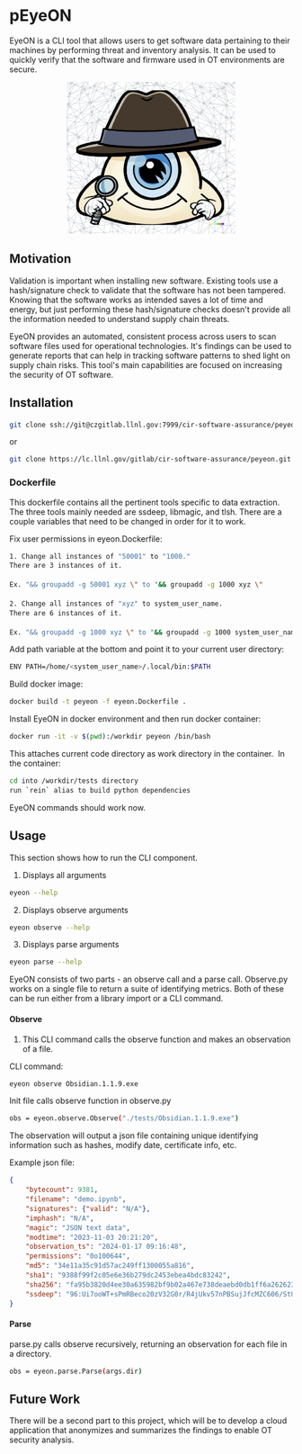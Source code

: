# pEyeON

EyeON is a CLI tool that allows users to get software data pertaining to their machines by performing threat and inventory analysis. It can be used to quickly verify that the software and firmware used in OT environments are secure. 

<p align="center">
<img src="Photo/EyeON_logo.png" width="300" height="270">

## Motivation

Validation is important when installing new software. Existing tools use a hash/signature check to validate that the software has not been tampered. Knowing that the software works as intended saves a lot of time and energy, but just performing these hash/signature checks doesn't provide all the information needed to understand supply chain threats. 

EyeON provides an automated, consistent process across users to scan software files used for operational technologies. It's findings can be used to generate reports that can help in tracking software patterns to shed light on supply chain risks. This tool's main capabilities are focused on increasing the security of OT software. 

## Installation
```bash
git clone ssh://git@czgitlab.llnl.gov:7999/cir-software-assurance/peyeon.git
```
or 
```bash
git clone https://lc.llnl.gov/gitlab/cir-software-assurance/peyeon.git
```

### Dockerfile
This dockerfile contains all the pertinent tools specific to data extraction. The three tools mainly needed are ssdeep, libmagic, and tlsh. There are a couple variables that need to be changed in order for it to work.

Fix user permissions in eyeon.Dockerfile:
```bash
1. Change all instances of "50001" to "1000." 
There are 3 instances of it.

Ex. "&& groupadd -g 50001 xyz \" to "&& groupadd -g 1000 xyz \"

2. Change all instances of "xyz" to system_user_name. 
There are 6 instances of it. 

Ex. "&& groupadd -g 1000 xyz \" to "&& groupadd -g 1000 system_user_name \"

```
Add path variable at the bottom and point it to your current user directory:
```bash
ENV PATH=/home/<system_user_name>/.local/bin:$PATH
```

Build docker image:
```bash
docker build -t peyeon -f eyeon.Dockerfile .
```

Install EyeON in docker environment and then run docker container:
```bash
docker run -it -v $(pwd):/workdir peyeon /bin/bash
```
This attaches current code directory as work directory in the container. 
In the container:
```bash
cd into /workdir/tests directory 
run `rein` alias to build python dependencies 
```
EyeON commands should work now.

## Usage

This section shows how to run the CLI component. 

1. Displays all arguments 
```bash
eyeon --help
```

2. Displays observe arguments 
```bash
eyeon observe --help
```

3. Displays parse arguments 
```bash
eyeon parse --help
```

EyeON consists of two parts - an observe call and a parse call. Observe.py works on a single file to return a suite of identifying metrics. Both of these can be run either from a library import or a CLI command.

#### Observe

1. This CLI command calls the observe function and makes an observation of a file. 

CLI command:

```bash
eyeon observe Obsidian.1.1.9.exe
```

Init file calls observe function in observe.py

```bash
obs = eyeon.observe.Observe("./tests/Obsidian.1.1.9.exe")
```
The observation will output a json file containing unique identifying information such as hashes, modify date, certificate info, etc.

Example json file:

```json
{
    "bytecount": 9381, 
    "filename": "demo.ipynb", 
    "signatures": {"valid": "N/A"}, 
    "imphash": "N/A", 
    "magic": "JSON text data", 
    "modtime": "2023-11-03 20:21:20", 
    "observation_ts": "2024-01-17 09:16:48", 
    "permissions": "0o100644", 
    "md5": "34e11a35c91d57ac249ff1300055a816", 
    "sha1": "9388f99f2c05e6e36b279dc2453ebea4bdc83242", 
    "sha256": "fa95b3820d4ee30a635982bf9b02a467e738deaebd0db1ff6a262623d762f60d", 
    "ssdeep": "96:Ui7ooWT+sPmRBeco20zV32G0r/R4jUkv57nPBSujJfcMZC606/StUbm/lGMipUQy:U/pdratRqJ3ZHStx4UA+I1jS"
}
```

#### Parse
parse.py calls observe recursively, returning an observation for each file in a directory. 

```bash
obs = eyeon.parse.Parse(args.dir)
```

## Future Work
There will be a second part to this project, which will be to develop a cloud application that anonymizes and summarizes the findings to enable OT security analysis.
